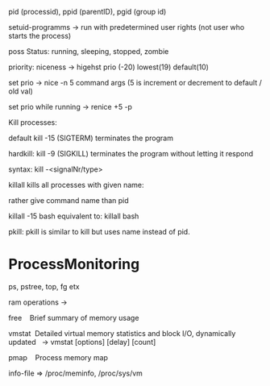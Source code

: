 pid (processid), ppid (parentID), pgid (group id)  

  

setuid-programms -> run with predetermined user rights (not user who starts the process)

  

poss Status: running, sleeping, stopped, zombie

  

priority: niceness -> higehst prio (-20) lowest(19) default(10)

set prio -> nice -n 5 command args (5 is increment or decrement to default / old val)

set prio while running -> renice +5 -p <PID>

  

Kill processes:

default kill -15 (SIGTERM) terminates the program

hardkill: kill -9 (SIGKILL) terminates the program without letting it respond

syntax: kill -<signalNr/type> <PID>

  

killall kills all processes with given name:

rather give command name than pid

killall -15 bash equivalent to: killall bash

  

pkill: pkill is similar to kill but uses name instead of pid.

  
  

# ProcessMonitoring

  

ps, pstree, top, fg etx

  
  

ram operations ->

free    Brief summary of memory usage  

vmstat  Detailed virtual memory statistics and block I/O, dynamically updated   -> vmstat [options] [delay] [count]

pmap    Process memory map

  

info-file => /proc/meminfo, /proc/sys/vm
